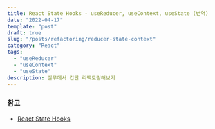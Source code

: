 ```yaml
---
title: React State Hooks - useReducer, useContext, useState (번역)
date: "2022-04-17"
template: "post"
draft: true
slug: "/posts/refactoring/reducer-state-context"
category: "React"
tags:
  - "useReducer"
  - "useContext"
  - "useState"
description: 실무에서 간단 리팩토링해보기
---
```


### 참고
- [React State Hooks](https://www.robinwieruch.de/react-state-usereducer-usestate-usecontext/)

